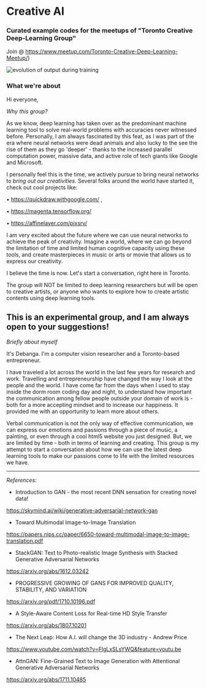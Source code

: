 # Creative AI
### Curated example codes for the meetups of "Toronto Creative Deep-Learning Group" 
Join @ https://www.meetup.com/Toronto-Creative-Deep-Learning-Meetup/)

![evolution of output during training](https://www.underconsideration.com/brandnew/archives/meetup_logo_before_after.png)

### What we're about

Hi everyone,

*Why this group?*

As we know, deep learning has taken over as the predominant machine learning tool to solve real-world problems with accuracies never witnessed before. Personally, I am always fascinated by this feat, as I was part of the era where neural networks were dead animals and also lucky to the see the rise of them as they go 'deeper' - thanks to the increased parallel computation power, massive data, and active role of tech giants like Google and Microsoft.

I personally feel this is the time, we actively pursue to bring neural networks to *bring out our creativities*. Several folks around the world have started it, check out cool projects like:

• https://quickdraw.withgoogle.com/ ,

• https://magenta.tensorflow.org/

• https://affinelayer.com/pixsrv/

I am very excited about the future where we can use neural networks to achieve the peak of creativity. Imagine a world, where we can go beyond the limitation of time and limited human cognitive capacity using these tools, and create masterpieces in music or arts or movie that allows us to express our creativity.

I believe the time is now. Let's start a conversation, right here in Toronto.

The group will NOT be limited to deep learning researchers but will be open to creative artists, or anyone who wants to explore how to create artistic contents using deep learning tools.

This is an experimental group, and I am always open to your suggestions!
------------------------------------------------------------------------------------------

*Briefly about myself*

It's Debanga. I'm a computer vision researcher and a Toronto-based entrepreneur.

I have traveled a lot across the world in the last few years for research and work. Travelling and entrepreneurship have changed the way I look at the people and the world. I have come far from the days when I used to stay inside the dorm room coding day and night, to understand how important the communication among fellow people outside your domain of work is - both for a more accepting mindset and to increase our happiness. It provided me with an opportunity to learn more about others.

Verbal communication is not the only way of effective communication, we can express our emotions and passions through a piece of music, a painting, or even through a cool html5 website you just designed. But, we are limited by time - both in terms of learning and creating. This group is my attempt to start a conversation about how we can use the latest deep learning tools to make our passions come to life with the limited resources we have.

-----------------------------------------------------------------------------------------------------

*References*:

- Introduction to GAN - the most recent DNN sensation for creating novel data!

https://skymind.ai/wiki/generative-adversarial-network-gan

- Toward Multimodal Image-to-Image Translation

https://papers.nips.cc/paper/6650-toward-multimodal-image-to-image-translation.pdf

- StackGAN: Text to Photo-realistic Image Synthesis with Stacked Generative Adversarial Networks

https://arxiv.org/abs/1612.03242

- PROGRESSIVE GROWING OF GANS FOR IMPROVED QUALITY, STABILITY, AND VARIATION

https://arxiv.org/pdf/1710.10196.pdf

- A Style-Aware Content Loss for Real-time HD Style Transfer

https://arxiv.org/abs/1807.10201

- The Next Leap: How A.I. will change the 3D industry - Andrew Price

https://www.youtube.com/watch?v=FlgLxSLsYWQ&feature=youtu.be

- AttnGAN: Fine-Grained Text to Image Generation with Attentional Generative Adversarial Networks

https://arxiv.org/abs/1711.10485
